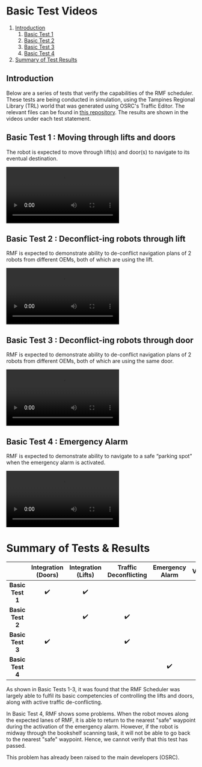 # Basic Test Videos
1. [Introduction](#introduction)
   1. [Basic Test 1](#basic1)
   2. [Basic Test 2](#basic2)
   3. [Basic Test 3](#basic3)
   4. [Basic Test 4](#basic4)
2. [Summary of Test Results](#summary)
## Introduction <a name="introduction"></a>
Below are a series of tests that verify the capabilities of the RMF scheduler. These tests are being conducted in simulation, using the Tampines Regional Library (TRL) world that was generated using OSRC's Traffic Editor. The relevant files can be found in [this repository](https://github.com/TRL-RMF/trl). 
The results are shown in the videos under each test statement.
## Basic Test 1 : Moving through lifts and doors <a name="basic1"></a>
The robot is expected to move through lift(s) and door(s) to navigate to its eventual destination. 

<video src="https://user-images.githubusercontent.com/54682777/178696368-53193b9f-be59-4b3d-bba7-eac2c2be3fb2.mp4" controls="controls" style="max-width: 730px;">
</video>

## Basic Test 2 : Deconflict-ing robots through lift <a name="basic2"></a>
RMF is expected to demonstrate ability to de-conflict navigation plans of 2 robots from different OEMs, both of which are using the lift. 

<video src="https://user-images.githubusercontent.com/54682777/178697123-48d2bcea-61a3-44c0-8045-ca93de4ace4c.mp4" 
controls="controls" style="max-width: 730px;">
</video>

## Basic Test 3 : Deconflict-ing robots through door <a name="basic3"></a>
RMF is expected to demonstrate ability to de-conflict navigation plans of 2 robots from different OEMs, both of which are using the same door.

<video src="https://user-images.githubusercontent.com/54682777/178697144-3eb1b4d6-607d-4d67-bc06-5dea07b3410f.mp4" controls="controls" style="max-width: 730px;">
</video>

## Basic Test 4 : Emergency Alarm <a name="basic4"></a>
RMF is expected to demonstrate ability to navigate to a safe “parking spot” when the emergency alarm is activated.

<video src="https://user-images.githubusercontent.com/54682777/178697161-52193789-93af-479e-b646-15fd760114ae.mp4" controls="controls" style="max-width: 730px;">
</video>

# Summary of Tests & Results <a name="summary"></a>

|              | Integration (Doors) | Integration (Lifts) | Traffic Deconflicting | Emergency Alarm | Verified? |
|:--------------:|:---------------------:|:---------------------:|:-----------------------:|:-----------------:|:-----------:|
| **Basic Test 1** |✔️|✔️|||✅|
| **Basic Test 2** ||✔️|✔️||✅|
| **Basic Test 3** |✔️||✔️||✅|
| **Basic Test 4** ||||✔️|     ❌     |

As shown in Basic Tests 1-3, it was found that the RMF Scheduler was largely able to fulfil its basic competencies of controlling the lifts and doors, along with active traffic de-conflicting.

In Basic Test 4, RMF shows some problems. When the robot moves along the expected lanes of RMF, it is able to return to the nearest "safe" waypoint during the activation of the emergency alarm. However, if the robot is midway through the bookshelf scanning task, it will not be able to go back to the nearest "safe" waypoint. Hence, we cannot verify that this test has passed.

This problem has already been raised to the main developers (OSRC).
